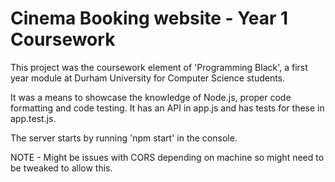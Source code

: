 # Cinema Booking website - Year 1 Coursework

This project was the coursework element of 'Programming Black', a first year module at Durham University for Computer Science students. 

It was a means to showcase the knowledge of Node.js, proper code formatting and code testing. It has an API in app.js and has tests for these in app.test.js. 

The server starts by running 'npm start' in the console. 

NOTE - Might be issues with CORS depending on machine so might need to be tweaked to allow this. 